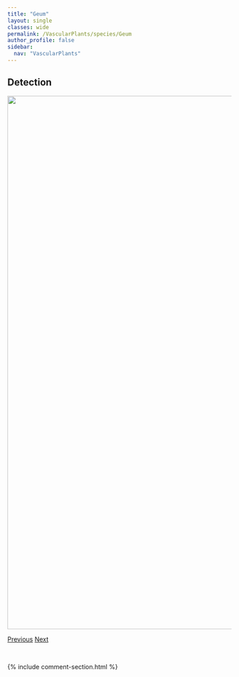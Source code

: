 ```yaml
---
title: "Geum"
layout: single
classes: wide
permalink: /VascularPlants/species/Geum
author_profile: false
sidebar:
  nav: "VascularPlants"
---
```


<h2>Detection</h2>

<a href="https://drive.google.com/uc?export=view&id=1bDSMNXkvT0DxzcAxfPohvp7Kc9d-F3uJ">
<img src="https://drive.google.com/uc?export=view&id=1bDSMNXkvT0DxzcAxfPohvp7Kc9d-F3uJ" height = "1200" width = "800">
</a>


<a href="/DevelopmentWebsite/VascularPlants/species/GeraniumViscosissimum" class="pagination--pager" title="Geranium viscosissimum">Previous</a> <a href="/DevelopmentWebsite/VascularPlants/species/GeumAleppicumMacrophyllumRivale" class="pagination--pager" title="Geum aleppicum/macrophyllum/rivale">Next</a>

<p>&nbsp;</p>

{% include comment-section.html %}
